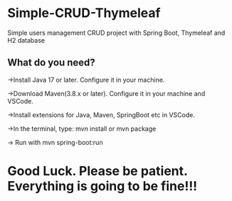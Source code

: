 # Simple-CRUD-Thymeleaf
Simple users management CRUD project with Spring Boot, Thymeleaf and H2 database

## What do you need?

->Install Java 17 or later. Configure it in your machine.

->Download Maven(3.8.x or later). Configure it in your machine and VSCode.

->Install extensions for Java, Maven, SpringBoot etc in VSCode.

->In the terminal, type: mvn install or mvn package

-> Run with mvn spring-boot:run

# Good Luck. Please be patient. Everything is going to be fine!!!
